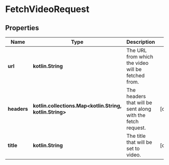 
# FetchVideoRequest

## Properties
| Name | Type | Description | Notes |
| ------------ | ------------- | ------------- | ------------- |
| **url** | **kotlin.String** | The URL from which the video will be fetched from. |  |
| **headers** | **kotlin.collections.Map&lt;kotlin.String, kotlin.String&gt;** | The headers that will be sent along with the fetch request. |  [optional] |
| **title** | **kotlin.String** | The title that will be set to video. |  [optional] |



